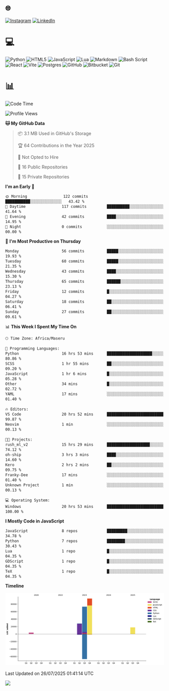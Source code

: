 ## 🌐 
[![Instagram](https://img.shields.io/badge/Instagram-%23E4405F.svg?logo=Instagram&logoColor=white)](https://instagram.com/@francoxdup) [![LinkedIn](https://img.shields.io/badge/LinkedIn-%230077B5.svg?logo=linkedin&logoColor=white)](https://linkedin.com/in/franco-du-plessis-3496a6247) 

# 💻 
 ![Python](https://img.shields.io/badge/python-3670A0?style=for-the-badge&logo=python&logoColor=ffdd54) ![HTML5](https://img.shields.io/badge/html5-%23E34F26.svg?style=for-the-badge&logo=html5&logoColor=white) ![JavaScript](https://img.shields.io/badge/javascript-%23323330.svg?style=for-the-badge&logo=javascript&logoColor=%23F7DF1E) ![Lua](https://img.shields.io/badge/lua-%232C2D72.svg?style=for-the-badge&logo=lua&logoColor=white) ![Markdown](https://img.shields.io/badge/markdown-%23000000.svg?style=for-the-badge&logo=markdown&logoColor=white)  ![Bash Script](https://img.shields.io/badge/bash_script-%23121011.svg?style=for-the-badge&logo=gnu-bash&logoColor=white) ![React](https://img.shields.io/badge/react-%2320232a.svg?style=for-the-badge&logo=react&logoColor=%2361DAFB) ![Vite](https://img.shields.io/badge/vite-%23646CFF.svg?style=for-the-badge&logo=vite&logoColor=white) ![Postgres](https://img.shields.io/badge/postgres-%23316192.svg?style=for-the-badge&logo=postgresql&logoColor=white) ![GitHub](https://img.shields.io/badge/github-%23121011.svg?style=for-the-badge&logo=github&logoColor=white) ![Bitbucket](https://img.shields.io/badge/bitbucket-%230047B3.svg?style=for-the-badge&logo=bitbucket&logoColor=white) ![Git](https://img.shields.io/badge/git-%23F05033.svg?style=for-the-badge&logo=git&logoColor=white)
 
# 📊
<!--START_SECTION:waka-->
![Code Time](http://img.shields.io/badge/Code%20Time-484%20hrs%2049%20mins-blue)

![Profile Views](http://img.shields.io/badge/Profile%20Views-41-blue)

**🐱 My GitHub Data** 

> 📦 3.1 MB Used in GitHub's Storage 
 > 
> 🏆 64 Contributions in the Year 2025
 > 
> 🚫 Not Opted to Hire
 > 
> 📜 16 Public Repositories 
 > 
> 🔑 15 Private Repositories 
 > 
**I'm an Early 🐤** 

```text
🌞 Morning                122 commits         ███████████░░░░░░░░░░░░░░   43.42 % 
🌆 Daytime                117 commits         ██████████░░░░░░░░░░░░░░░   41.64 % 
🌃 Evening                42 commits          ████░░░░░░░░░░░░░░░░░░░░░   14.95 % 
🌙 Night                  0 commits           ░░░░░░░░░░░░░░░░░░░░░░░░░   00.00 % 
```
📅 **I'm Most Productive on Thursday** 

```text
Monday                   56 commits          █████░░░░░░░░░░░░░░░░░░░░   19.93 % 
Tuesday                  60 commits          █████░░░░░░░░░░░░░░░░░░░░   21.35 % 
Wednesday                43 commits          ████░░░░░░░░░░░░░░░░░░░░░   15.30 % 
Thursday                 65 commits          ██████░░░░░░░░░░░░░░░░░░░   23.13 % 
Friday                   12 commits          █░░░░░░░░░░░░░░░░░░░░░░░░   04.27 % 
Saturday                 18 commits          ██░░░░░░░░░░░░░░░░░░░░░░░   06.41 % 
Sunday                   27 commits          ██░░░░░░░░░░░░░░░░░░░░░░░   09.61 % 
```


📊 **This Week I Spent My Time On** 

```text
🕑︎ Time Zone: Africa/Maseru

💬 Programming Languages: 
Python                   16 hrs 53 mins      ████████████████████░░░░░   80.86 % 
SCSS                     1 hr 55 mins        ██░░░░░░░░░░░░░░░░░░░░░░░   09.20 % 
JavaScript               1 hr 6 mins         █░░░░░░░░░░░░░░░░░░░░░░░░   05.28 % 
Other                    34 mins             █░░░░░░░░░░░░░░░░░░░░░░░░   02.72 % 
YAML                     17 mins             ░░░░░░░░░░░░░░░░░░░░░░░░░   01.40 % 

🔥 Editors: 
VS Code                  20 hrs 52 mins      █████████████████████████   99.87 % 
Neovim                   1 min               ░░░░░░░░░░░░░░░░░░░░░░░░░   00.13 % 

🐱‍💻 Projects: 
rush_ml_v2               15 hrs 29 mins      ███████████████████░░░░░░   74.12 % 
oh-ship                  3 hrs 3 mins        ████░░░░░░░░░░░░░░░░░░░░░   14.60 % 
Kero                     2 hrs 2 mins        ██░░░░░░░░░░░░░░░░░░░░░░░   09.75 % 
Franky-Dee               17 mins             ░░░░░░░░░░░░░░░░░░░░░░░░░   01.40 % 
Unknown Project          1 min               ░░░░░░░░░░░░░░░░░░░░░░░░░   00.13 % 

💻 Operating System: 
Windows                  20 hrs 53 mins      █████████████████████████   100.00 % 
```

**I Mostly Code in JavaScript** 

```text
JavaScript               8 repos             █████████░░░░░░░░░░░░░░░░   34.78 % 
Python                   7 repos             ████████░░░░░░░░░░░░░░░░░   30.43 % 
Lua                      1 repo              █░░░░░░░░░░░░░░░░░░░░░░░░   04.35 % 
GDScript                 1 repo              █░░░░░░░░░░░░░░░░░░░░░░░░   04.35 % 
TeX                      1 repo              █░░░░░░░░░░░░░░░░░░░░░░░░   04.35 % 
```



**Timeline**

![Lines of Code chart](https://raw.githubusercontent.com/Franky-Dee/Franky-Dee/main/assets/bar_graph.png)


 Last Updated on 26/07/2025 01:41:14 UTC
<!--END_SECTION:waka-->

![](https://quotes-github-readme.vercel.app/api?type=horizontal&theme=dark)
